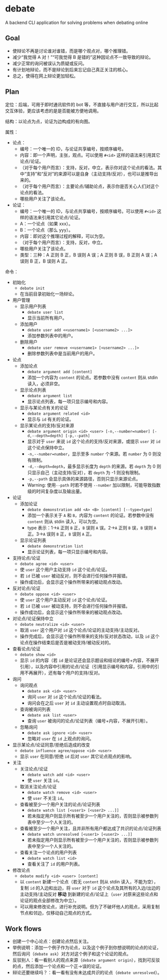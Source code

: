 # debate
A backend CLI application for solving problems when debating online

## Goal

- 使辩论不再是讨论谁对谁错，而是哪个观点对，哪个推理错。
- 减少“我觉得 A 对！”“可我觉得 B 是错的”这种因论点不一致导致的辩论。
- 减少正常的询问被误认为质疑或反问。
- 有计划地辩论，而不是辩论到后来忘记自己真正关注的核心。
- 总之，使得在网上辩论更加轻松。

## Plan

定位：后端，可用于即时通讯软件的 bot 等，不直接与用户进行交互，所以比起交互体验，更应该考虑的是是否能被方便地调用。

结构：以论点为点，论证为边构成的有向图。

属性：

- 论点：
  - 编号：一个唯一的 ID，与论证共享编号，按顺序编号。
  - 内容：即一个声明，主张，观点。可以使用 `#<id>` 这样的语法来引用其它论点/论证。
  - （对于每个用户而言）：支持，反对，中立，表示你对这个论点的看法。其中“支持”和“反对”的来源可以是自身（主动支持/反对），也可以是推导出来的。
  - （对于每个用户而言）：主要论点/辅助论点，表示你是否关心人们对这个论点的看法。
  - 哪些用户关注了该论点。
- 论证：
  - 编号：一个唯一的 ID，与论点共享编号，按顺序编号。可以使用 `#<id>` 这样的语法来引用其它论点/论证。
  - A：一个论点（如果 xxx）。
  - B：一个论点（那么 yyy）。
  - 内容：即对这个推理过程的解释，可以为空。
  - （对于每个用户而言）：支持，反对，中立。
  - 哪些用户关注了该论点。
  - 类型：三种：A 正则 B 正，B 误则 A 误；A 正则 B 误，B 正则 A 误；A 误则 B 正，B 误则 A 正。

命令：

- 初始化
  - `debate init`
  - 在当前目录初始化一场辩论。
- 用户管理
  - 显示用户列表
    - `debate user list`
    - 显示当前所有用户。
  - 添加用户
    - `debate user add <<username1> [<username2> ...]>`
    - 添加参数列表中的用户。
  - 删除用户
    - `debate user remove <<username1> [<username2> ...]>`
    - 删除参数列表中是当前用户的用户。
- 论点
  - 添加论点
    - `debate argument add [content]`
    - 添加一个内容为 `content` 的论点。若参数中没有 `content` 则从 stdin 读入，必须非空。
  - 显示论点列表
    - `debate argument list`
    - 显示论点列表，每一项只显示编号和内容。
  - 显示与某论点有关的论证
    - `debate argument related <id>`
    - 显示与 `id` 有关的论证。
  - 显示某论点的支持/反对来源
    - `debate argument origin <id> <user> [-n,--number=number] [-d,--depth=depth] [-p,--path]`
    - 显示对于 `user` 来说 `id` 这个论点的支持/反对来源，或提示 `user` 对 `id` 这个论点保持中立。
    - `-n,--number=number`，显示至多 `number` 个来源。若 `number` 为 0 则没有限制。
    - `-d,--depth=depth`，最多显示长度为 `depth` 的来源。若 `depth` 为 0 则只显示自己（主动支持/反对），若 `depth` 为 -1 则没有限制。
    - `-p,--path` 会显示具体的来源路径，否则只显示来源论点。
    - Warning: 使用`--path` 时若不使用 `--number` 加以限制，可能导致指数级的时间复杂度以及输出量。
- 论证
  - 添加论证
    - `debate demonstration add <A> <B> [content] [--type=type]`
    - 添加一个表示关于 `A` 和 `B`，内容为 `content` 的论证。若参数中没有 `content` 则从 stdin 读入，可以为空。
    - type 表示：1->`A` 正则 `B` 正，`B` 误则 `A` 误。2->`A` 正则 `B` 误，`B` 误则 `A` 正。3->`A` 误则 `B` 正，`B` 误则 `A` 正。
  - 显示论证列表
    - `debate demonstration list`
    - 显示论证列表，每一项只显示编号和内容。
- 支持论点/论证
  - `debate agree <id> <user>`
  - 使 `user` 这个用户主动支持 `id` 这个论点/论证。
  - 若 `id` 已被 `user` 被动反对，则不会进行任何操作并报错。
  - 操作成功后，会显示这个操作所带来的被动观点改动。
- 反对论点/论证
  - `debate oppose <id> <user>`
  - 使 `user` 这个用户主动反对 `id` 这个论点/论证。
  - 若 `id` 已被 `user` 被动支持，则不会进行任何操作并报错。
  - 操作成功后，会显示这个操作所带来的被动观点改动。
- 对论点/论证保持中立
  - `debate neutralize <id> <user>`
  - 取消 `user` 这个用户对 `id` 这个论点/论证的主动支持/主动反对。
  - 操作完成后，会显示这个操作所带来的支持/反对状态改动，以及 `id` 这个论点在操作结束后是否是被动支持/被动反对的。
- 查看论点/论证
  - `debate show <id>`
  - 显示 `id` 的内容（若 `id` 是论证还会显示题设和结论的编号+内容，不展开引用），以及内容中引用的论点/论证（引用显示编号和内容，引用中的引用不再展开），还有每个用户的支持/反对。
- 询问
  - 询问观点
    - `debate ask <id> <user>`
    - 询问 `user` 对 `id` 这个论点/论证的看法。
    - 询问会在之后 `user` 对 `id` 主动设置观点时自动取消。
  - 查询被询问列表
    - `debate ask list <user>` 
    - 查询 `user` 被询问的论点/论证列表（编号+内容，不展开引用）。
  - 忽略询问
    - `debate ask ignore <id> <user>`
    - 忽略对 `user` 在 `id` 上观点的询问。
- 显示某论点/论证同意/拒绝后造成的改变
  - `debate influence agree/oppose <id> <user>`
  - 显示 `user` 在同意/拒绝 `id` 后对 `user` 其它论点观点的影响。
- 关注
  - 关注论点/论证
    - `debate watch add <id> <user>`
    - 使 `user` 关注 `id`。
  - 取消关注论点/论证
    - `debate watch remove <id> <user>`
    - 使 `user` 不关注 `id`。
  - 查看被至少一个用户关注的论点/论证列表
    - `debate watch list [<user1> [<user2> ...]]`
    - 若未指定用户则显示所有被至少一个用户关注的，否则显示被参数列表中至少一个人关注的。
  - 查看被至少一个用户关注，且并非所有用户都达成了共识的论点/论证列表
    - `debate watch unresolved [<user1> [<user2> ...]]`
    - 若未指定用户则显示所有被至少一个用户关注的，否则显示被参数列表中至少一个人关注的。
  - 查看关注一个论点的用户列表
    - `debate watch list <id>`
    - 查看关注了 `id` 的用户列表。
- 修改论点
  - `debate modify <id> <user> [content]`
  - 以 `content` 新建一个论点（若无 `content` 则从 stdin 读入，不能为空），复制 `id` 的入边和出边，将 `user` 对于 `id` 这个论点及其所有的入边/出边的主动支持/主动反对 **移动** 到新建的论点/论证上（`user` 对原来这些论点和论证的观点全部修改为中立）。
  - 可以用来修改论点，进行补充说明。但为了不破坏他人的观点，采用复制节点和邻边，仅移动自己观点的方式。

## Work flows

- 创建一个中心论点：创建论点然后关注。
- 举例说明：添加一个例子作为论点，以及这个例子到你想说明的论点的论证，然后询问（`debate ask`）对方对这个例子和这个论证的观点。
- 反驳别人：看一看别人的观点来源（`debate argument origin`），找到可反驳的点，然后添加一个论点和一个正->误的论证。
- 辩论还要继续吗？：看一看有没有未达成共识的论点（`debate unresolved`）。

